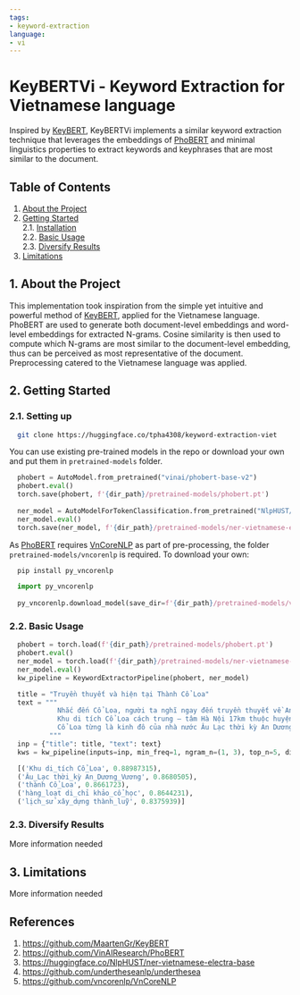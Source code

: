 ```yaml
---
tags:
- keyword-extraction
language:
- vi
---
```



# <a name="introduction"></a>  KeyBERTVi - Keyword Extraction for Vietnamese language

Inspired by [KeyBERT](https://github.com/MaartenGr/KeyBERT), KeyBERTVi implements a similar keyword extraction technique that leverages the embeddings of [PhoBERT](https://huggingface.co/vinai/phobert-base) and minimal linguistics properties to extract keywords and keyphrases that are most similar to the document.

<a name="toc"/></a>
## Table of Contents  
<!--ts-->  
   1. [About the Project](#about)  
   2. [Getting Started](#gettingstarted)  
        2.1. [Installation](#installation)  
        2.2. [Basic Usage](#usage)  
        2.3. [Diversify Results](#diversify)  
   3. [Limitations](#limitations)  
<!--te-->  

<a name="about"/></a>
## 1. About the Project

This implementation took inspiration from the simple yet intuitive and powerful method of [KeyBERT](https://github.com/MaartenGr/KeyBERT/), applied for the Vietnamese language. PhoBERT are used to generate both document-level embeddings and word-level embeddings for extracted N-grams. Cosine similarity is then used to compute which N-grams are most similar to the document-level embedding, thus can be perceived as most representative of the document. 
Preprocessing catered to the Vietnamese language was applied. 

<a name="gettingstarted"/></a>
## 2. Getting Started
<a name="installation"/></a>
###  2.1. Setting up

```bash
  git clone https://huggingface.co/tpha4308/keyword-extraction-viet
```

You can use existing pre-trained models in the repo or download your own and put them in `pretrained-models` folder. 

```python
  phobert = AutoModel.from_pretrained("vinai/phobert-base-v2")
  phobert.eval()
  torch.save(phobert, f'{dir_path}/pretrained-models/phobert.pt')
  
  ner_model = AutoModelForTokenClassification.from_pretrained("NlpHUST/ner-vietnamese-electra-base")
  ner_model.eval()
  torch.save(ner_model, f'{dir_path}/pretrained-models/ner-vietnamese-electra-base.pt')
```

As [PhoBERT](https://huggingface.co/vinai/phobert-base) requires [VnCoreNLP](https://github.com/vncorenlp/VnCoreNLP) as part of pre-processing, the folder `pretrained-models/vncorenlp` is required. To download your own: 
```bash
  pip install py_vncorenlp
```

```python
  import py_vncorenlp
  
  py_vncorenlp.download_model(save_dir=f'{dir_path}/pretrained-models/vncorenlp')
```

<a name="usage"/></a>
###  2.2. Basic Usage

```python
  phobert = torch.load(f'{dir_path}/pretrained-models/phobert.pt')
  phobert.eval()
  ner_model = torch.load(f'{dir_path}/pretrained-models/ner-vietnamese-electra-base.pt')
  ner_model.eval()
  kw_pipeline = KeywordExtractorPipeline(phobert, ner_model)
```

```python
  title = "Truyền thuyết và hiện tại Thành Cổ Loa"
  text = """
            Nhắc đến Cổ Loa, người ta nghĩ ngay đến truyền thuyết về An Dương Vương được thần Kim Quy bày cho cách xây thành, về chiếc lẫy nỏ thần làm từ móng chân rùa thần và mối tình bi thương Mỵ Châu – Trọng Thủy. Đằng sau những câu chuyện thiên về tâm linh ấy, thế hệ con cháu còn khám phá được những giá trị khảo cổ to lớn của Cổ Loa.
            Khu di tích Cổ Loa cách trung – tâm Hà Nội 17km thuộc huyện Đông Anh, Hà Nội, có diện tích bảo tồn gần 500ha được coi là địa chỉ văn hóa đặc biệt của thủ đô và cả nước. Cổ Loa có hàng loạt di chỉ khảo cổ học đã được phát hiện, phản ánh quá trình phát triển liên tục của dân tộc ta từ sơ khai qua các thời kỳ đồ đồng, đồ đá và đồ sắt mà đỉnh cao là văn hóa Đông Sơn, vẫn được coi là nền văn minh sông Hồng thời kỳ tiền sử của dân tộc Việt Nam.
            Cổ Loa từng là kinh đô của nhà nước Âu Lạc thời kỳ An Dương Vương (thế kỷ III TCN) và của nước Đại Việt thời Ngô Quyền (thế kỷ X) mà thành Cổ Loa là một di tích minh chứng còn lại cho đến ngày nay. Thành Cổ Loa được các nhà khảo cổ học đánh giá là “tòa thành cổ nhất, quy mô lớn vào bậc nhất, cấu trúc cũng thuộc loại độc đáo nhất trong lịch sử xây dựng thành lũy của người Việt cổ”.
          """
  inp = {"title": title, "text": text}
  kws = kw_pipeline(inputs=inp, min_freq=1, ngram_n=(1, 3), top_n=5, diversify_result=False)

  [('Khu di_tích Cổ_Loa', 0.88987315),
  ('Âu_Lạc thời_kỳ An_Dương_Vương', 0.8680505),
  ('thành Cổ_Loa', 0.8661723),
  ('hàng_loạt di_chỉ khảo_cổ_học', 0.8644231),
  ('lịch_sử xây_dựng thành_luỹ', 0.8375939)]
```

<a name="diversify"/></a>
###  2.3. Diversify Results

More information needed

<a name="limitations"/></a>
## 3. Limitations

More information needed

## References
1. https://github.com/MaartenGr/KeyBERT
2. https://github.com/VinAIResearch/PhoBERT
3. https://huggingface.co/NlpHUST/ner-vietnamese-electra-base
4. https://github.com/undertheseanlp/underthesea
5. https://github.com/vncorenlp/VnCoreNLP
